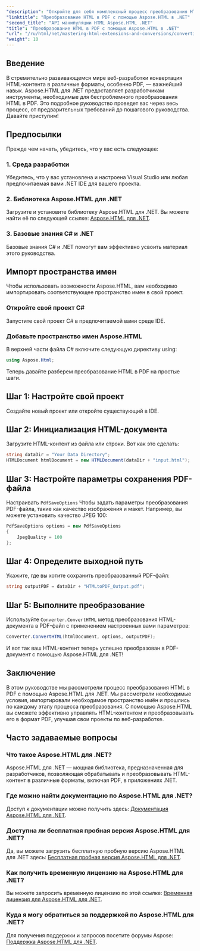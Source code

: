 ```yaml
---
"description": "Откройте для себя комплексный процесс преобразования HTML-контента в PDF с помощью мощной библиотеки Aspose.HTML для .NET. Это руководство предоставляет разработчикам чёткие инструкции."
"linktitle": "Преобразование HTML в PDF с помощью Aspose.HTML в .NET"
"second_title": "API манипуляции HTML Aspose.HTML .NET"
"title": "Преобразование HTML в PDF с помощью Aspose.HTML в .NET"
"url": "/ru/html/net/mastering-html-extensions-and-conversions/converting-html-to-pdf/"
"weight": 10
---
```


## Введение

В стремительно развивающемся мире веб-разработки конвертация HTML-контента в различные форматы, особенно PDF, — важнейший навык. Aspose.HTML для .NET предоставляет разработчикам инструменты, необходимые для беспроблемного преобразования HTML в PDF. Это подробное руководство проведет вас через весь процесс, от предварительных требований до пошагового руководства. Давайте приступим!

## Предпосылки

Прежде чем начать, убедитесь, что у вас есть следующее:

### 1. Среда разработки
Убедитесь, что у вас установлена и настроена Visual Studio или любая предпочитаемая вами .NET IDE для вашего проекта.

### 2. Библиотека Aspose.HTML для .NET
Загрузите и установите библиотеку Aspose.HTML для .NET. Вы можете найти её по следующей ссылке: [Aspose.HTML для .NET](https://releases.aspose.com/html/net/).

### 3. Базовые знания C# и .NET
Базовые знания C# и .NET помогут вам эффективно усвоить материал этого руководства.

## Импорт пространства имен

Чтобы использовать возможности Aspose.HTML, вам необходимо импортировать соответствующее пространство имен в свой проект.

### Откройте свой проект C#
Запустите свой проект C# в предпочитаемой вами среде IDE.

### Добавьте пространство имен Aspose.HTML
В верхней части файла C# включите следующую директиву using:

```csharp
using Aspose.Html;
```

Теперь давайте разберем преобразование HTML в PDF на простые шаги.

## Шаг 1: Настройте свой проект
Создайте новый проект или откройте существующий в IDE.

## Шаг 2: Инициализация HTML-документа
Загрузите HTML-контент из файла или строки. Вот как это сделать:

```csharp
string dataDir = "Your Data Directory";
HTMLDocument htmlDocument = new HTMLDocument(dataDir + "input.html");
```

## Шаг 3: Настройте параметры сохранения PDF-файла
Настраивать `PdfSaveOptions` Чтобы задать параметры преобразования PDF-файла, такие как качество изображения и макет. Например, вы можете установить качество JPEG 100:

```csharp
PdfSaveOptions options = new PdfSaveOptions
{
    JpegQuality = 100
};
```

## Шаг 4: Определите выходной путь
Укажите, где вы хотите сохранить преобразованный PDF-файл:

```csharp
string outputPDF = dataDir + "HTMLtoPDF_Output.pdf";
```

## Шаг 5: Выполните преобразование
Используйте `Converter.ConvertHTML` метод преобразования HTML-документа в PDF-файл с применением настроенных вами параметров:

```csharp
Converter.ConvertHTML(htmlDocument, options, outputPDF);
```

И вот так ваш HTML-контент теперь успешно преобразован в PDF-документ с помощью Aspose.HTML для .NET!

## Заключение

В этом руководстве мы рассмотрели процесс преобразования HTML в PDF с помощью Aspose.HTML для .NET. Мы рассмотрели необходимые условия, импортировали необходимое пространство имён и прошлись по каждому этапу процесса преобразования. С помощью Aspose.HTML вы сможете эффективно управлять HTML-контентом и преобразовывать его в формат PDF, улучшая свои проекты по веб-разработке.

## Часто задаваемые вопросы

### Что такое Aspose.HTML для .NET?
Aspose.HTML для .NET — мощная библиотека, предназначенная для разработчиков, позволяющая обрабатывать и преобразовывать HTML-контент в различные форматы, включая PDF, в приложениях .NET.

### Где можно найти документацию по Aspose.HTML для .NET?
Доступ к документации можно получить здесь: [Документация Aspose.HTML для .NET](https://reference.aspose.com/html/net/).

### Доступна ли бесплатная пробная версия Aspose.HTML для .NET?
Да, вы можете загрузить бесплатную пробную версию Aspose.HTML для .NET здесь: [Бесплатная пробная версия Aspose.HTML для .NET](https://releases.aspose.com/).

### Как получить временную лицензию на Aspose.HTML для .NET?
Вы можете запросить временную лицензию по этой ссылке: [Временная лицензия для Aspose.HTML для .NET](https://purchase.conholdate.com/temporary-license/).

### Куда я могу обратиться за поддержкой по Aspose.HTML для .NET?
Для получения поддержки и запросов посетите форумы Aspose: [Поддержка Aspose.HTML для .NET](https://forum.aspose.com/).